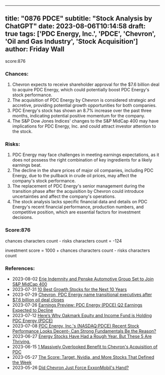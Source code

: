 
---
title: "0876 PDCE"
subtitle: "Stock Analysis by ChatGPT"
date: 2023-08-06T10:14:58
draft: true
tags: ['PDC Energy, Inc.', 'PDCE', 'Chevron', 'Oil and Gas Industry', 'Stock Acquisition']
author: Friday Wall
---

score:876
### Chances:
1. Chevron expects to receive shareholder approval for the $7.6 billion deal to acquire PDC Energy, which could potentially boost PDC Energy's stock performance.
2. The acquisition of PDC Energy by Chevron is considered strategic and accretive, providing potential growth opportunities for both companies.
3. PDC Energy's stock has shown an 8.7% increase over the past three months, indicating potential positive momentum for the company.
4. The S&P Dow Jones Indices' changes to the S&P MidCap 400 may have implications for PDC Energy, Inc. and could attract investor attention to the stock.
### Risks:
1. PDC Energy may face challenges in meeting earnings expectations, as it does not possess the right combination of key ingredients for a likely earnings beat.
2. The decline in the share prices of major oil companies, including PDC Energy, due to the pullback in crude oil prices, may affect the company's stock performance.
3. The replacement of PDC Energy's senior management during the transition phase after the acquisition by Chevron could introduce uncertainties and affect the company's operations.
4. The stock analysis lacks specific financial data and details on PDC Energy's recent financial performance, production numbers, and competitive position, which are essential factors for investment decisions.
### Score:876
chances characters count - risks characters count = -124

investment score = 1000 + chances characters count - risks characters count
### References:
- 2023-08-02 [Erie Indemnity and Penske Automotive Group Set to Join S&P MidCap 400](https://finance.yahoo.com/news/erie-indemnity-penske-automotive-group-230400646.html?.tsrc=rss)
- 2023-07-31 [10 Best Growth Stocks for the Next 10 Years](https://finance.yahoo.com/news/10-best-growth-stocks-next-115414117.html?.tsrc=rss)
- 2023-07-29 [Chevron, PDC Energy name transitional executives after $7.6 billion oil deal closes](https://finance.yahoo.com/m/df12388c-31b0-3835-a4a3-e297eecc3dc3/chevron%2C-pdc-energy-name.html?.tsrc=rss)
- 2023-07-26 [Earnings Preview: PDC Energy (PDCE) Q2 Earnings Expected to Decline](https://finance.yahoo.com/news/earnings-preview-pdc-energy-pdce-140209042.html?.tsrc=rss)
- 2023-07-12 [Here’s Why Oakmark Equity and Income Fund is Holding PDC Energy (PDCE)](https://finance.yahoo.com/news/why-oakmark-equity-income-fund-110723351.html?.tsrc=rss)
- 2023-07-08 [PDC Energy, Inc.'s (NASDAQ:PDCE) Recent Stock Performance Looks Decent- Can Strong Fundamentals Be the Reason?](https://finance.yahoo.com/news/pdc-energy-inc-nasdaq-pdce-121551262.html?.tsrc=rss)
- 2023-06-27 [Energy Stocks Have Had a Rough Year. But These 5 Are Thriving.](https://finance.yahoo.com/m/62b5514b-c7cb-37e2-954d-cb24d46e7509/energy-stocks-have-had-a.html?.tsrc=rss)
- 2023-06-15 [1 Massively Overlooked Benefit to Chevron's Acquisition of PDC](https://finance.yahoo.com/m/4ffa94ee-fe68-3dd4-95cc-8c240bd608b6/1-massively-overlooked.html?.tsrc=rss)
- 2023-05-27 [The Score: Target, Nvidia, and More Stocks That Defined the Week](https://finance.yahoo.com/m/436014f6-72ca-3cbb-af2b-1a59c7471d4c/the-score%3A-target%2C-nvidia%2C.html?.tsrc=rss)
- 2023-05-26 [Did Chevron Just Force ExxonMobil's Hand?](https://finance.yahoo.com/m/8bb9601f-5a12-3419-bdbe-0955743e2dd9/did-chevron-just-force.html?.tsrc=rss)


                